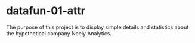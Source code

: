 # datafun-01-attr

The purpose of this project is to display simple details and statistics about the hypothetical company Neely Analytics.
